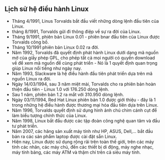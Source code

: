 ﻿## Lịch sử hệ điều hành Linux

- Tháng 4/1991, Linus Torvalds bắt đầu viết những dòng lệnh đầu tiên của Linux.
- tháng 8/1991, Torvalds gửi đi thông điệp về sự ra đời của Linux.
- Tháng 9/1991, phiên bản Linux 0.01 - phiên bnar đầu tiên của Linux được Torvalds công bố.
- Tháng 10/1991 phiên bản Linux 0.02 ra đời.
- Năm 1992, Torvalds đã quyết định phát hành Linux dưới dạng mã nguồn mở của giấy phép GPL, cho phép tất cả mọi người có quyền download về để xem mã nguồn để cùng phát triển - Nó là 1 quyết định quan trọng giúp Linux nổi tiếng như ngày nay.
- Năm 1993, Slackware là hệ điều hành đầu tiên phát triển dựa trên mã nguồn Linux ra đời.
- Ngày 14/03/1994, sau 3 năm miệt mài, Torvalds cho ra phiên bản hoàn thiện đầu tiên - Linux 1.0 với 176.250 dòng lệnh.
- Sau 1 năm, phiên bản 1.2 ra mắt với 310.950 dòng lệnh.
- Ngày 03/11/1994, Red Hat Linux phiên bản 1.0 được giới thiệu - đây là 1 trong những hệ điều hành được thương mại hóa đầu tiên dựa trên Linux.
- Năm 1996, Torvalds quyết định sử dụng hình ảnh chú chim cánh cụt để làm biểu tượng chính thức của Linux.
- Năm 1998, Linux bắt đầu được các tập đoàn công nghệ quan tâm và đầu tư phát triển.
- Năm 2007, các hãng sản xuất máy tính như HP, ASUS, Dell,... bắt đầu bán ra các sản phẩm laptop được cài đặt sẵn Linux.
- Hiện nay, Linux được sử dụng rộng rãi trên toàn thế giới, trên các máy tính các nhân, các máy chủ, đến các thiết bị di động, máy nghe nhạc, máy tính bảng, các máy ATM và thậm chí trên cả siêu máy tính.
